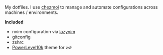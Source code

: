 My dotfiles. I use [chezmoi](https://www.chezmoi.io/) to manage and automate configurations across machines / environments.

**Included**

- nvim configuration via [lazyvim](http://www.lazyvim.org/)
- gitconfig
- zshrc
- [PowerLevel10k](https://github.com/romkatv/powerlevel10k) theme for `zsh`
